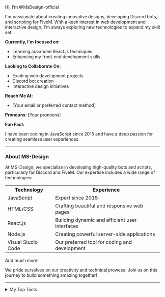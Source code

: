Hi, I’m @MsDesign-official

I'm passionate about creating innovative designs, developing Discord bots, and scripting for FiveM. With a keen interest in web development and interactive design, I'm always exploring new technologies to expand my skill set.

**Currently, I'm focused on:**

- Learning advanced React.js techniques
- Enhancing my front-end development skills

**Looking to Collaborate On:**

- Exciting web development projects
- Discord bot creation
- Interactive design initiatives

**Reach Me At:**

- [Your email or preferred contact method]

**Pronouns:** [Your pronouns]

**Fun Fact:**

I have been coding in JavaScript since 2015 and have a deep passion for creating seamless user experiences.

---

### About MS-Design

At MS-Design, we specialize in developing high-quality bots and scripts, particularly for Discord and FiveM. Our expertise includes a wide range of technologies:

<table>
  <tr>
    <th>Technology</th>
    <th>Experience</th>
  </tr>
  <tr>
    <td>JavaScript</td>
    <td>Expert since 2015</td>
  </tr>
  <tr>
    <td>HTML/CSS</td>
    <td>Crafting beautiful and responsive web pages</td>
  </tr>
  <tr>
    <td>React.js</td>
    <td>Building dynamic and efficient user interfaces</td>
  </tr>
  <tr>
    <td>Node.js</td>
    <td>Creating powerful server-side applications</td>
  </tr>
  <tr>
    <td>Visual Studio Code</td>
    <td>Our preferred tool for coding and development</td>
  </tr>
</table>

And much more!

We pride ourselves on our creativity and technical prowess. Join us on this journey to build something amazing together!

---

<details>
  <summary>My Top Tools</summary>
  <table>
    <tr>
      <td><img src="https://upload.wikimedia.org/wikipedia/commons/9/9a/Visual_Studio_Code_1.35_icon.svg" alt="VS Code" width="40" height="40"></td>
      <td>Visual Studio Code</td>
    </tr>
    <tr>
      <td><img src="https://upload.wikimedia.org/wikipedia/commons/a/a7/React-icon.svg" alt="React" width="40" height="40"></td>
      <td>React.js</td>
    </tr>
    <tr>
      <td><img src="https://upload.wikimedia.org/wikipedia/commons/d/d9/Node.js_logo.svg" alt="Node.js" width="40" height="40"></td>
      <td>Node.js</td>
    </tr>
    <!-- Add more tools as needed -->
  </table>
</details>
